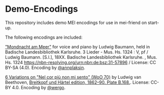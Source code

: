 # Demo-Encodings
This repository includes demo MEI encodings for use in mei-friend on start-up. 

The following encodings are included:

["Mondnacht am Meer"](https://github.com/mei-friend/mei-markup-skeleton) for voice and piano by Ludwig Baumann, held in Badische Landesbibliothek Karlsruhe.
3 Lieder - Mus. Hs. 1324 : V, pf / Ludwig Baumann. [S.l.], 18XX. Badische Landesbibliothek Karlsruhe. , Mus. Hs. 1324 https://nbn-resolving.org/urn:nbn:de:bsz:31-57896 / License: CC BY-SA (4.0). Encoding by [@annplaksin](https://github.com/annplaksin).

[6 Variations on "Nel cor più non mi sento" (WoO 70)](https://github.com/trompamusic-encodings/Beethoven_WoO70_BreitkopfHaertel/) by Ludwig van Beethoven, [Breitkopf und Härtel edition, 1862–90. Plate B.168.](https://imslp.org/wiki/Special:ReverseLookup/53031). License: CC-BY 4.0. Encoding by [@wergo](https://github.com/wergo).
